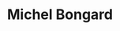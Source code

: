---
title: "Michel Bongard"
draft: false
type: about-us
# post image
image: "images/ins/about-us/michel-bongard.jpg"
# This is the meta description used by search engines (see https://moz.com/learn/seo/meta-description)
# Recommended length: 50–160 characters (Google truncates snippets to ~155–160 characters)
description: "System Engineer at INS Institute for Networked Solutions in eastern Switzerland."
# weight determines the order in which the team members are listed in the about us page
weight: 3
email: "michel.bongard@ost.ch"
function: 
  - "System Engineer"
academicTitle: ""
certifications:
tags: 
  - "full-stack"
  - "react"
  - ".net"
  - "c#"
  - "segmentrouting"
  - "typescript"
  - "java"
  - "sass"
  - "grpc"
  - "golang"
---